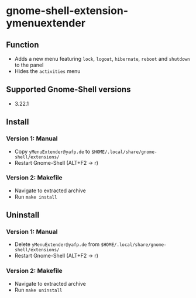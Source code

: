 # gnome-shell-extension-ymenuextender

## Function
* Adds a new menu featuring `lock`, `logout`, `hibernate`, `reboot` and `shutdown` to the panel
* Hides the `activities` menu


## Supported Gnome-Shell versions
- 3.22.1


## Install
### Version 1: Manual
* Copy `yMenuExtender@yafp.de` to `$HOME/.local/share/gnome-shell/extensions/`
* Restart Gnome-Shell (ALT+F2 -> r)

### Version 2: Makefile
* Navigate to extracted archive
* Run `make install`

## Uninstall
### Version 1: Manual
* Delete `yMenuExtender@yafp.de` from `$HOME/.local/share/gnome-shell/extensions/`
* Restart Gnome-Shell (ALT+F2 -> r)

### Version 2: Makefile
* Navigate to extracted archive
* Run `make uninstall`
